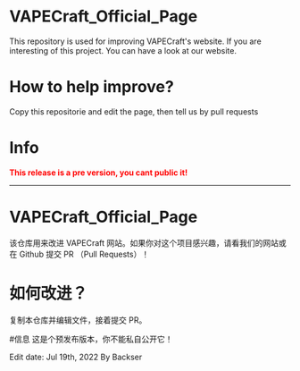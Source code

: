 # VAPECraft_Official_Page
This repository is used for improving VAPECraft's website. If you are interesting of this project. You can have a look at our website.


# How to help improve?
Copy this repositorie and edit the page, then tell us by pull requests

# Info
**<font color="red">This release is a pre version, you cant public it!</font>**



<hr />


# VAPECraft_Official_Page
该仓库用来改进 VAPECraft 网站。如果你对这个项目感兴趣，请看我们的网站或在 Github 提交 PR （Pull Requests）！


# 如何改进？
复制本仓库并编辑文件，接着提交 PR。


#信息
这是个预发布版本，你不能私自公开它！



Edit date: Jul 19th, 2022
By Backser


